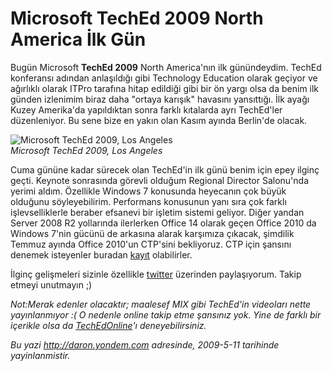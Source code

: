 # Microsoft TechEd 2009 North America İlk Gün 

Bugün Microsoft **TechEd 2009** North America'nın ilk günündeydim.
TechEd konferansı adından anlaşıldığı gibi Technology Education olarak
geçiyor ve ağırlıklı olarak ITPro tarafına hitap edildiği gibi bir ön
yargı olsa da benim ilk günden izlenimim biraz daha "ortaya karışık"
havasını yansıttığı. İlk ayağı Kuzey Amerika'da yapıldıktan sonra farklı
kıtalarda ayrı TechEd'ler düzenleniyor. Bu sene bize en yakın olan Kasım
ayında Berlin'de olacak.

![Microsoft TechEd 2009, Los
Angeles](../media/Microsoft_TechEd_2009_North_America_Ilk_Gun/11052009_1.jpg)\
*Microsoft TechEd 2009, Los Angeles*

Cuma gününe kadar sürecek olan TechEd'in ilk günü benim için epey ilginç
geçti. Keynote sonrasında görevli olduğum Regional Director Salonu'nda
yerimi aldım. Özellikle Windows 7 konusunda heyecanın çok büyük olduğunu
söyleyebilirim. Performans konusunun yanı sıra çok farklı
işlevselliklerle beraber efsanevi bir işletim sistemi geliyor. Diğer
yandan Server 2008 R2 yollarında ilerlerken Office 14 olarak geçen
Office 2010 da Windows 7'nin gücünü de arkasına alarak karşımıza
çıkacak, şimdilik Temmuz ayında Office 2010'un CTP'sini bekliyoruz. CTP
için şansını denemek isteyenler buradan
[kayıt](https://microsoft.crgevents.com/Office2010TheMovie/Content/Default.aspx?p=Home&)
olabilirler.

İlginç gelişmeleri sizinle özellikle
[twitter](http://twitter.com/daronyondem) üzerinden paylaşıyorum. Takip
etmeyi unutmayın ;)

*Not:Merak edenler olacaktır; maalesef MIX gibi TechEd'in videoları
nette yayınlanmıyor :( O nedenle online takip etme şansınız yok. Yine de
farklı bir içerikle olsa da*
[*TechEdOnline*](http://www.microsoft.com/techedonline)*'ı
deneyebilirsiniz.*


*Bu yazi http://daron.yondem.com adresinde, 2009-5-11 tarihinde yayinlanmistir.*